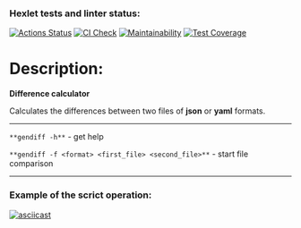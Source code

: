 ### Hexlet tests and linter status:
[![Actions Status](https://github.com/leilanimoone/python-project-50/workflows/hexlet-check/badge.svg)](https://github.com/leilanimoone/python-project-50/actions) [![CI Check](https://github.com/leilanimoone/python-project-50/actions/workflows/main.yml/badge.svg)](https://github.com/leilanimoone/python-project-50/actions/workflows/main.yml) [![Maintainability](https://api.codeclimate.com/v1/badges/446c75c7fabb50a49a8b/maintainability)](https://codeclimate.com/github/leilanimoone/python-project-50/maintainability) [![Test Coverage](https://api.codeclimate.com/v1/badges/446c75c7fabb50a49a8b/test_coverage)](https://codeclimate.com/github/leilanimoone/python-project-50/test_coverage)

# Description:

**Difference calculator**

Calculates the differences between two files of **json** or **yaml** formats.

---

`**gendiff -h**` - get help

`**gendiff -f <format> <first_file> <second_file>**` - start file comparison

---

### Example of the scrict operation:

[![asciicast](https://asciinema.org/a/87rwS2xDftpBggHL9vozv83jb.svg)](https://asciinema.org/a/87rwS2xDftpBggHL9vozv83jb)
